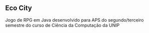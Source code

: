 ## Eco City

Jogo de RPG em Java desenvolvido para APS do segundo/terceiro semestre do curso de Ciência da Computação da UNIP


